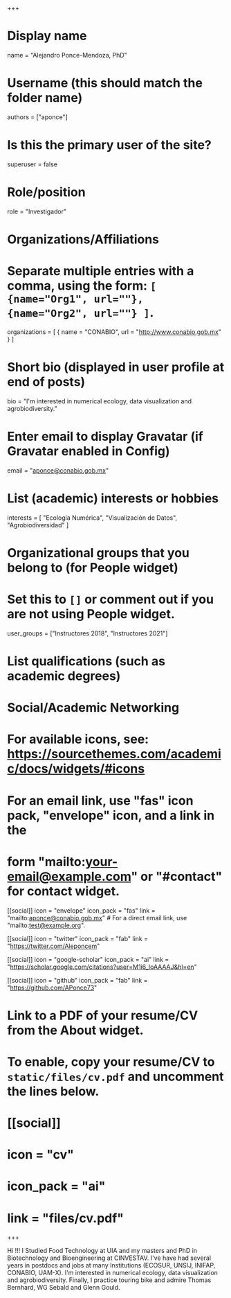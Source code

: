 +++
# Display name
name = "Alejandro Ponce-Mendoza, PhD"

# Username (this should match the folder name)
authors = ["aponce"]

# Is this the primary user of the site?
superuser = false

# Role/position
role = "Investigador"

# Organizations/Affiliations
#   Separate multiple entries with a comma, using the form: `[ {name="Org1", url=""}, {name="Org2", url=""} ]`.
organizations = [ { name = "CONABIO", url = "http://www.conabio.gob.mx" } ]

# Short bio (displayed in user profile at end of posts)
bio = "I'm interested in numerical ecology, data visualization and agrobiodiversity."

# Enter email to display Gravatar (if Gravatar enabled in Config)
email = "aponce@conabio.gob.mx"

# List (academic) interests or hobbies
interests = [
  "Ecología Numérica",
  "Visualización de Datos",
  "Agrobiodiversidad"
]

# Organizational groups that you belong to (for People widget)
#   Set this to `[]` or comment out if you are not using People widget.
user_groups = ["Instructores 2018", "Instructores 2021"]

# List qualifications (such as academic degrees)

# Social/Academic Networking
# For available icons, see: https://sourcethemes.com/academic/docs/widgets/#icons
#   For an email link, use "fas" icon pack, "envelope" icon, and a link in the
#   form "mailto:your-email@example.com" or "#contact" for contact widget.

[[social]]
  icon = "envelope"
  icon_pack = "fas"
  link = "mailto:aponce@conabio.gob.mx"  # For a direct email link, use "mailto:test@example.org".

[[social]]
  icon = "twitter"
  icon_pack = "fab"
  link = "https://twitter.com/Aleponcem"

[[social]]
  icon = "google-scholar"
  icon_pack = "ai"
  link = "https://scholar.google.com/citations?user=M1i6_loAAAAJ&hl=en"

[[social]]
  icon = "github"
  icon_pack = "fab"
  link = "https://github.com/APonce73"

# Link to a PDF of your resume/CV from the About widget.
# To enable, copy your resume/CV to `static/files/cv.pdf` and uncomment the lines below.
# [[social]]
#   icon = "cv"
#   icon_pack = "ai"
#   link = "files/cv.pdf"

+++

Hi !!! I Studied Food Technology at UIA and my masters and PhD in Biotechnology and Bioengineering at CINVESTAV. I've have had several years in postdocs and jobs at many Institutions (ECOSUR, UNSIJ, INIFAP, CONABIO, UAM-X). I'm interested in numerical ecology, data visualization and agrobiodiversity. Finally, I practice touring bike and admire Thomas Bernhard, WG Sebald and Glenn Gould.
